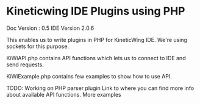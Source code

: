 Kineticwing IDE Plugins using PHP
=================================

Doc Version : 0.5 IDE Version 2.0.6

This enables us to write plugins in PHP for KineticWing IDE. We're using sockets for this purpose.

KiWiAPI.php contains API functions which lets us to connect to IDE and send requests.

KiWiExample.php contains few examples to show how to use API.

TODO: 
    Working on PHP parser plugin
    Link to where you can find more info about available API functions. 
    More examples
    


